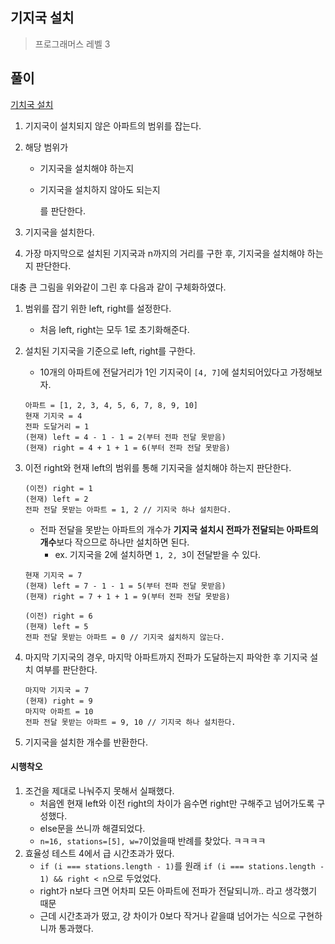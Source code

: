 ## 기지국 설치

> 프로그래머스 레벨 3

## 풀이

[기치국 설치](https://programmers.co.kr/learn/courses/30/lessons/12979)

1. 기지국이 설치되지 않은 아파트의 범위를 잡는다.
2. 해당 범위가

   - 기지국을 설치해야 하는지
   - 기지국을 설치하지 않아도 되는지

     를 판단한다.

3. 기지국을 설치한다.
4. 가장 마지막으로 설치된 기지국과 n까지의 거리를 구한 후, 기지국을 설치해야 하는지 판단한다.

대충 큰 그림을 위와같이 그린 후 다음과 같이 구체화하였다.

1. 범위를 잡기 위한 left, right를 설정한다.
   - 처음 left, right는 모두 1로 초기화해준다.
2. 설치된 기지국을 기준으로 left, right를 구한다.
   - 10개의 아파트에 전달거리가 1인 기지국이 `[4, 7]`에 설치되어있다고 가정해보자.
   ```
   아파트 = [1, 2, 3, 4, 5, 6, 7, 8, 9, 10]
   현재 기지국 = 4
   전파 도달거리 = 1
   (현재) left = 4 - 1 - 1 = 2(부터 전파 전달 못받음)
   (현재) right = 4 + 1 + 1 = 6(부터 전파 전달 못받음)
   ```
3. 이전 right와 현재 left의 범위를 통해 기지국을 설치해야 하는지 판단한다.
   ```
   (이전) right = 1
   (현재) left = 2
   전파 전달 못받는 아파트 = 1, 2 // 기지국 하나 설치한다.
   ```
   - 전파 전달을 못받는 아파트의 개수가 **기지국 설치시 전파가 전달되는 아파트의 개수**보다 작으므로 하나만 설치하면 된다.
     - ex. 기지국을 2에 설치하면 `1, 2, 3`이 전달받을 수 있다.
   ```
   현재 기지국 = 7
   (현재) left = 7 - 1 - 1 = 5(부터 전파 전달 못받음)
   (현재) right = 7 + 1 + 1 = 9(부터 전파 전달 못받음)
   ```
   ```
   (이전) right = 6
   (현재) left = 5
   전파 전달 못받는 아파트 = 0 // 기지국 섪치하지 않는다.
   ```
4. 마지막 기지국의 경우, 마지막 아파트까지 전파가 도달하는지 파악한 후 기지국 설치 여부를 판단한다.

   ```
   마지막 기지국 = 7
   (현재) right = 9
   마지막 아파트 = 10
   전파 전달 못받는 아파트 = 9, 10 // 기지국 하나 설치한다.
   ```

5. 기지국을 설치한 개수를 반환한다.

#### 시행착오

1. 조건을 제대로 나눠주지 못해서 실패했다.
   - 처음엔 현재 left와 이전 right의 차이가 음수면 right만 구해주고 넘어가도록 구성했다.
   - else문을 쓰니까 해결되었다.
   - `n=16, stations=[5], w=7`이었을때 반례를 찾았다. ㅋㅋㅋㅋ
2. 효율성 테스트 4에서 급 시간초과가 떴다.
   - `if (i === stations.length - 1)`를 원래 `if (i === stations.length - 1) && right < n`으로 두었었다.
   - right가 n보다 크면 어차피 모든 아파트에 전파가 전달되니까.. 라고 생각했기 때문
   - 근데 시간초과가 떴고, 걍 차이가 0보다 작거나 같을떄 넘어가는 식으로 구현하니까 통과했다.
